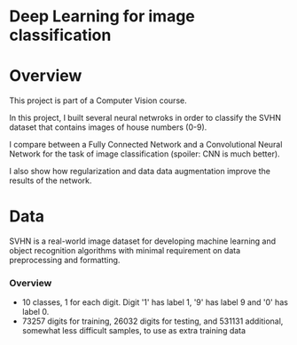 # Deep Learning for image classification

# Overview 
This project is part of a Computer Vision course.

In this project, I built several neural netwroks in order to classify the SVHN dataset that contains images of house numbers (0-9).

I compare between a Fully Connected Network and a Convolutional Neural Network for the task of image classification (spoiler: CNN is much better).

I also show how regularization and data data augmentation improve the results of the network.

# Data

SVHN is a real-world image dataset for developing machine learning and object recognition algorithms with minimal requirement on data preprocessing and formatting. 

### Overview

- 10 classes, 1 for each digit. Digit '1' has label 1, '9' has label 9 and '0' has label 0.
- 73257 digits for training, 26032 digits for testing, and 531131 additional, somewhat less difficult samples, to use as extra training data
